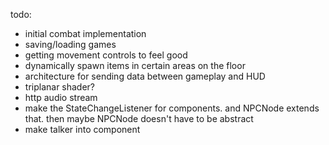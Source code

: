 todo:
* initial combat implementation
* saving/loading games
* getting movement controls to feel good
* dynamically spawn items in certain areas on the floor
* architecture for sending data between gameplay and HUD
* triplanar shader? 
* http audio stream
* make the StateChangeListener for components. and NPCNode extends that. then maybe NPCNode doesn't have to be abstract
* make talker into component